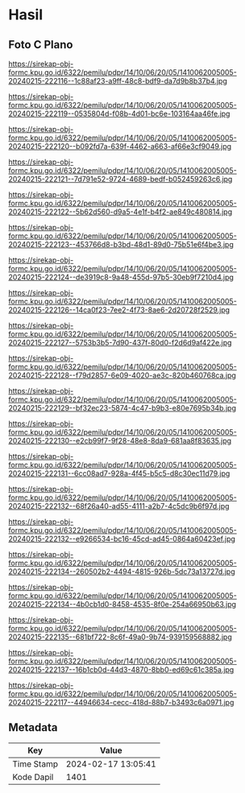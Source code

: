 # Hasil

## Foto C Plano

https://sirekap-obj-formc.kpu.go.id/6322/pemilu/pdpr/14/10/06/20/05/1410062005005-20240215-222116--1c88af23-a9ff-48c8-bdf9-da7d9b8b37b4.jpg

https://sirekap-obj-formc.kpu.go.id/6322/pemilu/pdpr/14/10/06/20/05/1410062005005-20240215-222119--0535804d-f08b-4d01-bc6e-103164aa46fe.jpg

https://sirekap-obj-formc.kpu.go.id/6322/pemilu/pdpr/14/10/06/20/05/1410062005005-20240215-222120--b092fd7a-639f-4462-a663-af66e3cf9049.jpg

https://sirekap-obj-formc.kpu.go.id/6322/pemilu/pdpr/14/10/06/20/05/1410062005005-20240215-222121--7d791e52-9724-4689-bedf-b052459263c6.jpg

https://sirekap-obj-formc.kpu.go.id/6322/pemilu/pdpr/14/10/06/20/05/1410062005005-20240215-222122--5b62d560-d9a5-4e1f-b4f2-ae849c480814.jpg

https://sirekap-obj-formc.kpu.go.id/6322/pemilu/pdpr/14/10/06/20/05/1410062005005-20240215-222123--453766d8-b3bd-48d1-89d0-75b51e6f4be3.jpg

https://sirekap-obj-formc.kpu.go.id/6322/pemilu/pdpr/14/10/06/20/05/1410062005005-20240215-222124--de3919c8-9a48-455d-97b5-30eb9f7210d4.jpg

https://sirekap-obj-formc.kpu.go.id/6322/pemilu/pdpr/14/10/06/20/05/1410062005005-20240215-222126--14ca0f23-7ee2-4f73-8ae6-2d20728f2529.jpg

https://sirekap-obj-formc.kpu.go.id/6322/pemilu/pdpr/14/10/06/20/05/1410062005005-20240215-222127--5753b3b5-7d90-437f-80d0-f2d6d9af422e.jpg

https://sirekap-obj-formc.kpu.go.id/6322/pemilu/pdpr/14/10/06/20/05/1410062005005-20240215-222128--f79d2857-6e09-4020-ae3c-820b460768ca.jpg

https://sirekap-obj-formc.kpu.go.id/6322/pemilu/pdpr/14/10/06/20/05/1410062005005-20240215-222129--bf32ec23-5874-4c47-b9b3-e80e7695b34b.jpg

https://sirekap-obj-formc.kpu.go.id/6322/pemilu/pdpr/14/10/06/20/05/1410062005005-20240215-222130--e2cb99f7-9f28-48e8-8da9-681aa8f83635.jpg

https://sirekap-obj-formc.kpu.go.id/6322/pemilu/pdpr/14/10/06/20/05/1410062005005-20240215-222131--6cc08ad7-928a-4f45-b5c5-d8c30ec11d79.jpg

https://sirekap-obj-formc.kpu.go.id/6322/pemilu/pdpr/14/10/06/20/05/1410062005005-20240215-222132--68f26a40-ad55-4111-a2b7-4c5dc9b6f97d.jpg

https://sirekap-obj-formc.kpu.go.id/6322/pemilu/pdpr/14/10/06/20/05/1410062005005-20240215-222132--e9266534-bc16-45cd-ad45-0864a60423ef.jpg

https://sirekap-obj-formc.kpu.go.id/6322/pemilu/pdpr/14/10/06/20/05/1410062005005-20240215-222134--260502b2-4494-4815-926b-5dc73a13727d.jpg

https://sirekap-obj-formc.kpu.go.id/6322/pemilu/pdpr/14/10/06/20/05/1410062005005-20240215-222134--4b0cb1d0-8458-4535-8f0e-254a66950b63.jpg

https://sirekap-obj-formc.kpu.go.id/6322/pemilu/pdpr/14/10/06/20/05/1410062005005-20240215-222135--681bf722-8c6f-49a0-9b74-939159568882.jpg

https://sirekap-obj-formc.kpu.go.id/6322/pemilu/pdpr/14/10/06/20/05/1410062005005-20240215-222137--16b1cb0d-44d3-4870-8bb0-ed69c61c385a.jpg

https://sirekap-obj-formc.kpu.go.id/6322/pemilu/pdpr/14/10/06/20/05/1410062005005-20240215-222117--44946634-cecc-418d-88b7-b3493c6a0971.jpg


## Metadata

| Key        | Value               |
| ---------- | ------------------- |
| Time Stamp | 2024-02-17 13:05:41 |
| Kode Dapil | 1401                |



